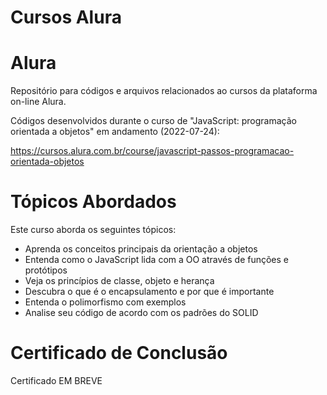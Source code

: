 # Cursos Alura
# Alura

Repositório para códigos e arquivos relacionados ao cursos da plataforma on-line Alura.


Códigos desenvolvidos durante o curso de "JavaScript: programação orientada a objetos" em andamento (2022-07-24):

https://cursos.alura.com.br/course/javascript-passos-programacao-orientada-objetos

# Tópicos Abordados

Este curso aborda os seguintes tópicos:

- Aprenda os conceitos principais da orientação a objetos<br>
- Entenda como o JavaScript lida com a OO através de funções e protótipos<br>
- Veja os princípios de classe, objeto e herança<br>
- Descubra o que é o encapsulamento e por que é importante<br>
- Entenda o polimorfismo com exemplos<br>
- Analise seu código de acordo com os padrões do SOLID<br>

# Certificado de Conclusão

Certificado EM BREVE


